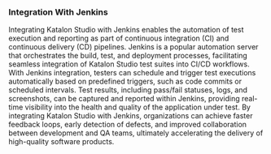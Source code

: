 <h3> Integration With Jenkins</h3>

Integrating Katalon Studio with Jenkins enables the automation of test execution and reporting as part of continuous integration (CI) and continuous delivery (CD) pipelines. Jenkins is a popular automation server that orchestrates the build, test, and deployment processes, facilitating seamless integration of Katalon Studio test suites into CI/CD workflows. With Jenkins integration, testers can schedule and trigger test executions automatically based on predefined triggers, such as code commits or scheduled intervals. Test results, including pass/fail statuses, logs, and screenshots, can be captured and reported within Jenkins, providing real-time visibility into the health and quality of the application under test. By integrating Katalon Studio with Jenkins, organizations can achieve faster feedback loops, early detection of defects, and improved collaboration between development and QA teams, ultimately accelerating the delivery of high-quality software products.
